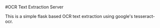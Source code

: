 #OCR Text Extraction Server

This is a simple flask based OCR text extraction using google's tesseract-ocr.